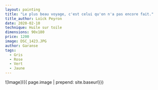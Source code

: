 ```yaml
---
layout: painting
title: "Le plus beau voyage, c'est celui qu'on n'a pas encore fait." 
title_author: Loïck Peyron
date: 2020-02-10
technique: Huile sur toile
dimensions: 90x180
price: 1200
image: DSC_1423.JPG
author: Garanse
tags:
  - Gris
  - Rose
  - Vert
  - Jaune
---
```


![Image]({{ page.image | prepend: site.baseurl}})

